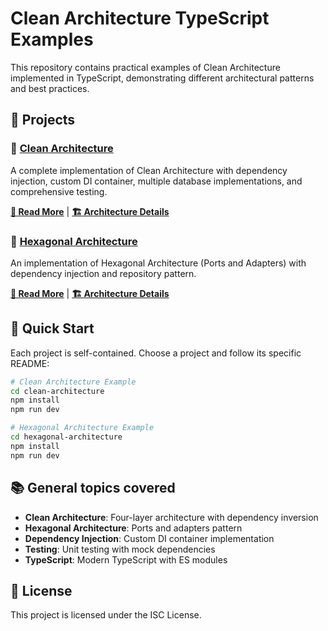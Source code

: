 # Clean Architecture TypeScript Examples

This repository contains practical examples of Clean Architecture implemented in TypeScript, demonstrating different architectural patterns and best practices.

## 📁 Projects

### 🧹 [Clean Architecture](./clean-architecture/)

A complete implementation of Clean Architecture with dependency injection, custom DI container, multiple database implementations, and comprehensive testing.

**[📖 Read More](./clean-architecture/README.md)** | **[🏗️ Architecture Details](./clean-architecture/ARCHITECTURE.md)**

### 🐝 [Hexagonal Architecture](./hexagonal-architecture/)

An implementation of Hexagonal Architecture (Ports and Adapters) with dependency injection and repository pattern.

**[📖 Read More](./hexagonal-architecture/README.md)** | **[🏗️ Architecture Details](./hexagonal-architecture/ARCHITECTURE.md)**

## 🚀 Quick Start

Each project is self-contained. Choose a project and follow its specific README:

```bash
# Clean Architecture Example
cd clean-architecture
npm install
npm run dev

# Hexagonal Architecture Example  
cd hexagonal-architecture
npm install
npm run dev
```

## 📚 General topics covered

- **Clean Architecture**: Four-layer architecture with dependency inversion
- **Hexagonal Architecture**: Ports and adapters pattern
- **Dependency Injection**: Custom DI container implementation
- **Testing**: Unit testing with mock dependencies
- **TypeScript**: Modern TypeScript with ES modules

## 📄 License

This project is licensed under the ISC License.